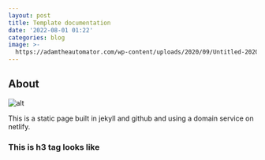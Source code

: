 ```yaml
---
layout: post
title: Template documentation
date: '2022-08-01 01:22'
categories: blog
image: >-
  https://adamtheautomator.com/wp-content/uploads/2020/09/Untitled-2020-09-21T155938.067.png
---
```


## About

![alt](https://adamtheautomator.com/wp-content/uploads/2020/09/Untitled-2020-09-21T155938.067.png)

This is a static page built in jekyll and github and using a domain service on netlify.

### This is h3 tag looks like
